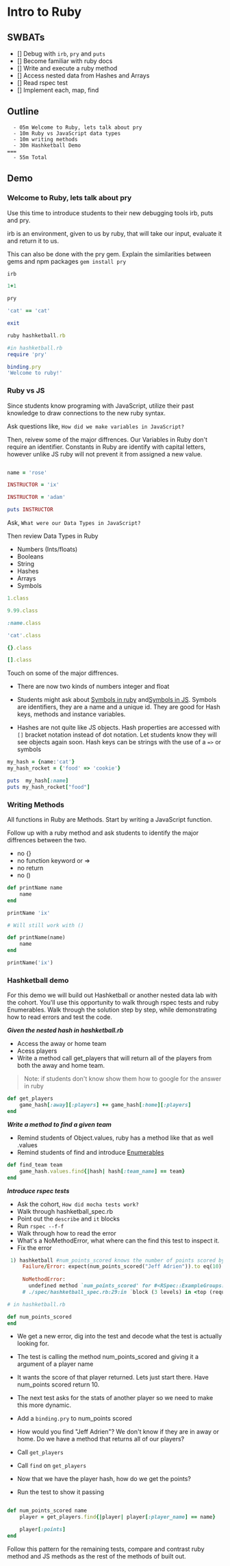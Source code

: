 # Intro to Ruby

## SWBATs
* [] Debug with `irb`, `pry` and `puts`
* [] Become familiar with ruby docs 
* [] Write and execute a ruby method 
* [] Access nested data from Hashes and Arrays 
* [] Read rspec test
* [] Implement each, map, find


## Outline
```text
  - 05m Welcome to Ruby, lets talk about pry
  - 10m Ruby vs JavaScript data types
  - 10m writing methods
  - 30m Hashketball Demo
===
  - 55m Total
```

## Demo

### Welcome to Ruby, lets talk about pry
Use this time to introduce students to their new debugging tools irb, puts and pry.

irb is an environment, given to us by ruby, that will take our input, evaluate it and return it to us. 

This can also be done with the pry gem. 
Explain the similarities between gems and npm packages 
`gem install pry`

```ruby
irb

1+1

pry

'cat' == 'cat'

exit  

ruby hashketball.rb

#in hashketball.rb
require 'pry'

binding.pry
'Welcome to ruby!'

```

### Ruby vs JS
Since students know programing with JavaScript, utilize their past knowledge to draw connections to the new ruby syntax.

Ask questions like, `How did we make variables in JavaScript?`

Then, reivew some of the major diffrences. 
Our Variables in Ruby don't require an identifier. 
Constants in Ruby are identify with capital letters, however unlike JS ruby will not prevent it from assigned a new value. 
```ruby

name = 'rose'

INSTRUCTOR = 'ix'

INSTRUCTOR = 'adam'

puts INSTRUCTOR

```

Ask, `What were our Data Types in JavaScript?`

Then review Data Types in Ruby
* Numbers (Ints/floats)
* Booleans
* String
* Hashes 
* Arrays
* Symbols 


```ruby
1.class

9.99.class

:name.class

'cat'.class

{}.class

[].class

```

Touch on some of the major diffrences. 

- There are now two kinds of numbers integer and float

- Students might ask about [Symbols in ruby](https://www.rubyguides.com/2018/02/ruby-symbols/) and[Symbols in JS](https://developer.mozilla.org/en-US/docs/Web/JavaScript/Reference/Global_Objects/Symbol). Symbols are identifiers, they are a name and a unique id.
They are good for Hash keys, methods and instance variables.

- Hashes are not quite like JS objects. Hash properties are accessed with `[]` bracket notation instead of dot notation. Let students know they will see objects again soon. Hash keys can be strings with the use of a `=>` or symbols

```ruby
my_hash = {name:'cat'}
my_hash_rocket = {'food' => 'cookie'}

puts  my_hash[:name]
puts my_hash_rocket["food"]

```


### Writing Methods
All functions in Ruby are Methods. Start by writing a JavaScript function. 

Follow up with a ruby method and ask students to identify the major diffrences between the two.

- no {}
- no function keyword or => 
- no return
- no ()

```ruby
def printName name
    name
end 

printName 'ix'

# Will still work with ()

def printName(name)
    name
end 

printName('ix')

```

### Hashketball demo
For this demo we will build out Hashketball or another nested data lab with the cohort. You'll use this opportunity to walk through rspec tests and ruby Enumerables. Walk through the solution step by step, while demonstrating how to read errors and test the code. 

***Given the nested hash in hashketball.rb***
- Access the away or home team
- Acess players
- Write a method call get_players that will return all of the players from both the away and home team. 
> Note: if students don't know show them how to google for the answer in ruby

```ruby
def get_players 
    game_hash[:away][:players] += game_hash[:home][:players]
end 

```

***Write a method to find a given team***
- Remind students of Object.values, ruby has a method like that as well .values 
- Remind students of find and introduce [Enumerables](https://ruby-doc.org/core-3.0.0/Enumerable.html) 

```ruby
def find_team team
    game_hash.values.find{|hash| hash[:team_name] == team}
end 

```

***Introduce rspec tests***
- Ask the cohort, `How did mocha tests work?`
- Walk through hashketball_spec.rb 
- Point out the `describe` and `it` blocks
- Run `rspec --f-f`
- Walk through how to read the error
- What's a NoMethodError, what where can the find this test to inspect it. 
- Fix the error

```ruby
 1) hashketball #num_points_scored knows the number of points scored by each player
     Failure/Error: expect(num_points_scored("Jeff Adrien")).to eq(10)
     
     NoMethodError:
       undefined method `num_points_scored' for #<RSpec::ExampleGroups::Hashketball::NumPointsScored:0x00007fca14367398>
     # ./spec/hashketball_spec.rb:29:in `block (3 levels) in <top (required)>'
```
```ruby
# in hashketball.rb

def num_points_scored 
end 

```

- We get a new error, dig into the test and decode what the test is actually looking for.

- The test is calling the method num_points_scored and giving it a argument of a player name

- It wants the score of that player returned. 
Lets just start there. Have num_points scored return 10.
- The next test asks for the stats of another player so we need to make this more dynamic.
- Add a `binding.pry` to num_points scored
- How would you find "Jeff Adrien"? We don't know if they are in away or home. Do we have a method that returns all of our players?
- Call `get_players` 
- Call `find` on `get_players`
- Now that we have the player hash, how do we get the points?
- Run the test to show it passing

```ruby

def num_points_scored name
    player = get_players.find{|player| player[:player_name] == name}

    player[:points]
end 


```

Follow this pattern for the remaining tests, compare and contrast ruby method and JS methods as the rest of the methods of built out. 
